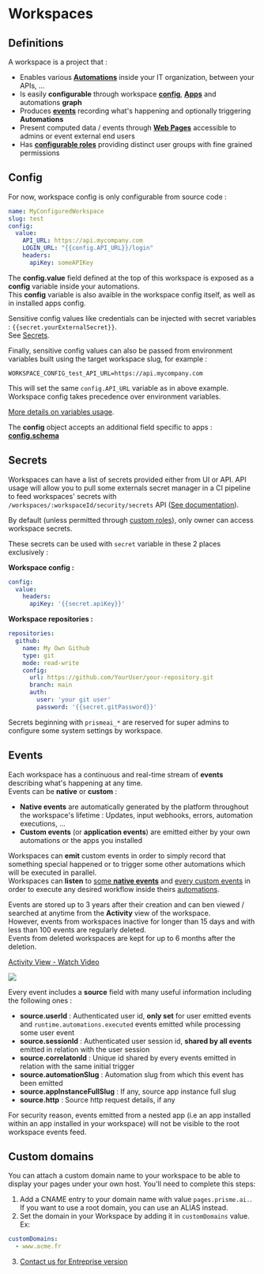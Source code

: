 # Workspaces

## Definitions

A workspace is a project that :  

* Enables various [**Automations**](automations) inside your IT organization, between your APIs, ...
* Is easily **configurable** through workspace [**config**](#config), [**Apps**](apps) and automations **graph** 
* Produces [**events**](#events) recording what's happening and optionally triggering **Automations**  
* Present computed data / events through [**Web Pages**](pages) accessible to admins or event external end users
* Has [**configurable roles**](security) providing distinct user groups with fine grained permissions 


## Config

For now, workspace config is only configurable from source code :  

```yaml
name: MyConfiguredWorkspace
slug: test
config:
  value:
    API_URL: https://api.mycompany.com
    LOGIN_URL: "{{config.API_URL}}/login"
    headers:
      apiKey: someAPIKey
```  

The **config.value** field defined at the top of this workspace is exposed as a **config** variable inside your automations.  
This **config** variable is also avaible in the workspace config itself, as well as in installed apps config.  

Sensitive config values like credentials can be injected with secret variables : `{{secret.yourExternalSecret}}`.  
See [Secrets](#secrets).  

Finally, sensitive config values can also be passed from environment variables built using the target workspace slug, for example :  
```
WORKSPACE_CONFIG_test_API_URL=https://api.mycompany.com
```
This will set the same `config.API_URL` variable as in above example. Workspace config takes precedence over environment variables.  


[More details on variables usage](automations#variables).  

The **config** object accepts an additional field specific to apps : [**config.schema**](apps#defining-an-app-config-schema)

## Secrets

Workspaces can have a list of secrets provided either from UI or API. API usage will allow you to pull some externals secret manager in a CI pipeline to feed workspaces' secrets with `/workspaces/:workspaceId/security/secrets` API ([See documentation](/api/#/Secrets/getWorkspaceSecrets)).  

By default (unless permitted through [custom roles](/workspaces/security/)), only owner can access workspace secrets.  

These secrets can be used with `secret` variable in these 2 places exclusively :  

**Workspace config :**  
```yaml
config:
  value:
    headers:
      apiKey: '{{secret.apiKey}}'
```

**Workspace repositories :**  
```yaml
repositories:
  github:
    name: My Own Github
    type: git
    mode: read-write
    config:
      url: https://github.com/YourUser/your-repository.git
      branch: main
      auth:
        user: 'your git user'
        password: '{{secret.gitPassword}}'
```

Secrets beginning with `prismeai_*` are reserved for super admins to configure some system settings by workspace.

## Events  
Each workspace has a continuous and real-time stream of **events** describing what's happening at any time.  
Events can be **native** or **custom** :  

* **Native events** are automatically generated by the platform throughout the workspace's lifetime : Updates, input webhooks, errors, automation executions, ...  
* **Custom events** (or **application events**) are emitted either by your own automations or the apps you installed  

Workspaces can **emit** custom events in order to simply record that something special happened or to trigger some other automations which will be executed in parallel.  
Workspaces can **listen** to [some **native events**](automations#supported-native-events) and [every custom events](automations#events) in order to execute any desired workflow inside theirs [automations](automations).  

Events are stored up to 3 years after their creation and can ben viewed / searched at anytime from the **Activity** view of the workspace.  
However, events from workspaces inactive for longer than 15 days and with less than 100 events are regularly deleted.  
Events from deleted workspaces are kept for up to 6 months after the deletion.  

<a href="https://www.loom.com/share/0d60cacef42e4600aade3972050d53fe">
    <p>Activity View - Watch Video</p>
    <img style="max-width:300px;" src="https://cdn.loom.com/sessions/thumbnails/0d60cacef42e4600aade3972050d53fe-with-play.gif">
  </a>

Every event includes a **source** field with many useful information including the following ones :  

* **source.userId** : Authenticated user id, **only set** for user emitted events and `runtime.automations.executed` events emitted while processing some user event  
* **source.sessionId** : Authenticated user session id, **shared by all events** emitted in relation with the user session  
* **source.correlatonId** : Unique id shared by every events emitted in relation with the same initial trigger  
* **source.automationSlug** : Automation slug from which this event has been emitted  
* **source.appInstanceFullSlug** : If any, source app instance full slug
* **source.http** : Source http request details, if any  

For security reason, events emitted from a nested app (i.e an app installed within an app installed in your workspace) will not be visible to the root workspace events feed.  

## Custom domains

You can attach a custom domain name to your workspace to be able to display your pages under your own host. You'll need to complete this steps:

1. Add a CNAME entry to your domain name with value `pages.prisme.ai.`. If you want to use a root domain, you can use an ALIAS instead.
2. Set the domain in your Workspace by adding it in `customDomains` value. Ex:
```yaml
customDomains:
  - www.acme.fr
```
3. [Contact us for Entreprise version](mailto:support@prisme.ai)
